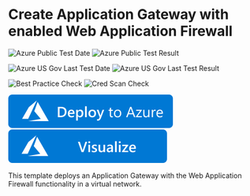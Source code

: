 # Create Application Gateway with enabled Web Application Firewall

![Azure Public Test Date](https://azurequickstartsservice.blob.core.windows.net/badges/101-application-gateway-waf/PublicLastTestDate.svg)
![Azure Public Test Result](https://azurequickstartsservice.blob.core.windows.net/badges/101-application-gateway-waf/PublicDeployment.svg)

![Azure US Gov Last Test Date](https://azurequickstartsservice.blob.core.windows.net/badges/101-application-gateway-waf/FairfaxLastTestDate.svg)
![Azure US Gov Last Test Result](https://azurequickstartsservice.blob.core.windows.net/badges/101-application-gateway-waf/FairfaxDeployment.svg)

![Best Practice Check](https://azurequickstartsservice.blob.core.windows.net/badges/101-application-gateway-waf/BestPracticeResult.svg)
![Cred Scan Check](https://azurequickstartsservice.blob.core.windows.net/badges/101-application-gateway-waf/CredScanResult.svg)

[![Deploy To Azure](https://raw.githubusercontent.com/Azure/azure-quickstart-templates/master/1-CONTRIBUTION-GUIDE/images/deploytoazure.svg?sanitize=true)](https://portal.azure.com/#create/Microsoft.Template/uri/https%3A%2F%2Fraw.githubusercontent.com%2FAzure%2Fazure-quickstart-templates%2Fmaster%2F101-application-gateway-waf%2Fazuredeploy.json)
[![Visualize](https://raw.githubusercontent.com/Azure/azure-quickstart-templates/master/1-CONTRIBUTION-GUIDE/images/visualizebutton.svg?sanitize=true)](http://armviz.io/#/?load=https%3A%2F%2Fraw.githubusercontent.com%2FAzure%2Fazure-quickstart-templates%2Fmaster%2F101-application-gateway-waf%2Fazuredeploy.json)

This template deploys an Application Gateway with the Web Application Firewall
functionality in a virtual network.
